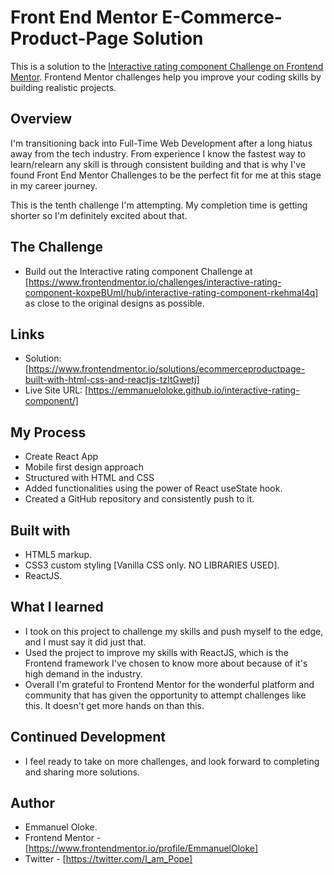 # Front End Mentor E-Commerce-Product-Page Solution

This is a solution to the [Interactive rating component Challenge on Frontend Mentor](https://www.frontendmentor.io/challenges/interactive-rating-component-koxpeBUmI/hub/interactive-rating-component-rkehmaI4q). Frontend Mentor challenges help you improve your coding skills by building realistic projects.

## Overview

I'm transitioning back into Full-Time Web Development after a long hiatus away from the tech industry. From experience I know the fastest way to learn/relearn any skill is through consistent building and that is why I've found Front End Mentor Challenges to be the perfect fit for me at this stage in my career journey.

This is the tenth challenge I'm attempting. My completion time is getting shorter so I'm definitely excited about that.

## The Challenge

- Build out the Interactive rating component Challenge at [https://www.frontendmentor.io/challenges/interactive-rating-component-koxpeBUmI/hub/interactive-rating-component-rkehmaI4q] as close to the original designs as possible.

## Links

- Solution: [https://www.frontendmentor.io/solutions/ecommerceproductpage-built-with-html-css-and-reactjs-tzltGwetj]
- Live Site URL: [https://emmanueloloke.github.io/interactive-rating-component/]

## My Process

- Create React App
- Mobile first design approach
- Structured with HTML and CSS
- Added functionalities using the power of React useState hook.
- Created a GitHub repository and consistently push to it.

## Built with

- HTML5 markup.
- CSS3 custom styling [Vanilla CSS only. NO LIBRARIES USED].
- ReactJS.

## What I learned

- I took on this project to challenge my skills and push myself to the edge, and I must say it did just that.
- Used the project to improve my skills with ReactJS, which is the Frontend framework I've chosen to know more about because of it's high demand in the industry.
- Overall I'm grateful to Frontend Mentor for the wonderful platform and community that has given the opportunity to attempt challenges like this. It doesn't get more hands on than this.

## Continued Development

- I feel ready to take on more challenges, and look forward to completing and sharing more solutions.

## Author

- Emmanuel Oloke.
- Frontend Mentor - [https://www.frontendmentor.io/profile/EmmanuelOloke]
- Twitter - [https://twitter.com/I_am_Pope]
